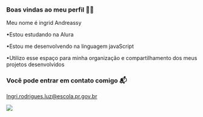### Boas vindas ao meu perfil 💙💙

Meu nome é ingrid Andreassy 

•Estou estudando na Alura 

•Estou me desenvolvendo na linguagem javaScript 

•Utilizo esse espaço para minha organização e compartilhamento dos meus projetos desenvolvidos 

### Você pode entrar em contato comigo 📬

Ingri.rodrigues.luz@escola.pr.gov.br

![](https://media.tenor.com/s73DO7WUxFMAAAAM/penelope-pitstop-60s.gif)
